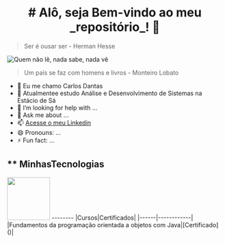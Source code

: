 <center><h1># Alô, seja Bem-vindo ao meu _repositório_! 👋</></center>

>Ser é ousar ser - Herman Hesse


![Quem não lê, nada sabe, nada vê](https://3.bp.blogspot.com/_Jx9wELaKm4U/TSWlnVDPCAI/AAAAAAAAAfQ/KCfT3BmSA-0/s1600/livro+m%25C3%25A1gico.jpg)

>Um país se faz com homens e livros - Monteiro Lobato

- 🔭 Eu me chamo Carlos Dantas
- 🌱 Atualmentee estudo Análise e Desenvolvimento de Sistemas na Estácio de Sá
- 🤔 I’m looking for help with ...
- 💬 Ask me about ...
- 📫 [Acesse o meu Linkedin](https://www.linkedin.com/in/carlosdantasoliveira/)
- 😄 Pronouns: ...
- ⚡ Fun fact: ...

** MinhasTecnologias
--------
<img src="https://cdn.jsdelivr.net/gh/devicons/devicon@latest/icons/java/java-original.svg" width="100px"/>
--------
|Cursos|Certificados|
|------|------------|
|Fundamentos da programação orientada a objetos com Java|[Certificado]()|

